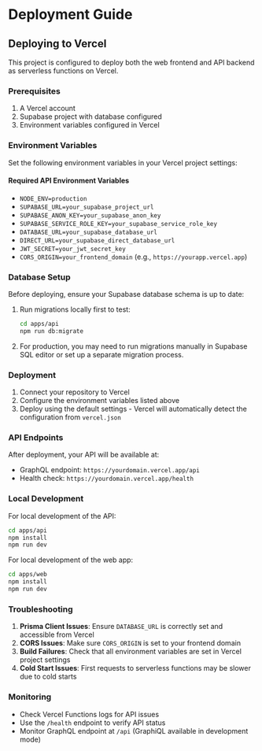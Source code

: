 # Deployment Guide

## Deploying to Vercel

This project is configured to deploy both the web frontend and API backend as serverless functions on Vercel.

### Prerequisites

1. A Vercel account
2. Supabase project with database configured
3. Environment variables configured in Vercel

### Environment Variables

Set the following environment variables in your Vercel project settings:

#### Required API Environment Variables

- `NODE_ENV=production`
- `SUPABASE_URL=your_supabase_project_url`
- `SUPABASE_ANON_KEY=your_supabase_anon_key`
- `SUPABASE_SERVICE_ROLE_KEY=your_supabase_service_role_key`
- `DATABASE_URL=your_supabase_database_url`
- `DIRECT_URL=your_supabase_direct_database_url`
- `JWT_SECRET=your_jwt_secret_key`
- `CORS_ORIGIN=your_frontend_domain` (e.g., `https://yourapp.vercel.app`)

### Database Setup

Before deploying, ensure your Supabase database schema is up to date:

1. Run migrations locally first to test:

   ```bash
   cd apps/api
   npm run db:migrate
   ```

2. For production, you may need to run migrations manually in Supabase SQL editor or set up a separate migration process.

### Deployment

1. Connect your repository to Vercel
2. Configure the environment variables listed above
3. Deploy using the default settings - Vercel will automatically detect the configuration from `vercel.json`

### API Endpoints

After deployment, your API will be available at:

- GraphQL endpoint: `https://yourdomain.vercel.app/api`
- Health check: `https://yourdomain.vercel.app/health`

### Local Development

For local development of the API:

```bash
cd apps/api
npm install
npm run dev
```

For local development of the web app:

```bash
cd apps/web
npm install
npm run dev
```

### Troubleshooting

1. **Prisma Client Issues**: Ensure `DATABASE_URL` is correctly set and accessible from Vercel
2. **CORS Issues**: Make sure `CORS_ORIGIN` is set to your frontend domain
3. **Build Failures**: Check that all environment variables are set in Vercel project settings
4. **Cold Start Issues**: First requests to serverless functions may be slower due to cold starts

### Monitoring

- Check Vercel Functions logs for API issues
- Use the `/health` endpoint to verify API status
- Monitor GraphQL endpoint at `/api` (GraphiQL available in development mode)
